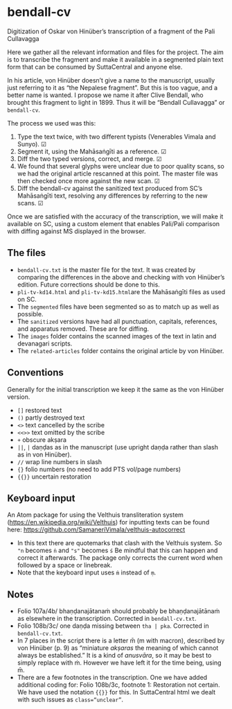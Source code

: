 # bendall-cv
Digitization of Oskar von Hinüber’s transcription of a fragment of the Pali Cullavagga

Here we gather all the relevant information and files for the project. The aim is to transcribe the fragment and make it available in a segmented plain text form that can be consumed by SuttaCentral and anyone else.

In his article, von Hinüber doesn’t give a name to the manuscript, usually just referring to it as “the Nepalese fragment”. But this is too vague, and a better name is wanted. I propose we name it after Clive Bendall, who brought this fragment to light in 1899. Thus it will be “Bendall Cullavagga” or `bendall-cv`.

The process we used was this:

1. Type the text twice, with two different typists (Venerables Vimala and Sunyo). ☑
1. Segment it, using the Mahāsaṅgīti as a reference. ☑
1. Diff the two typed versions, correct, and merge. ☑
1. We found that several glyphs were unclear due to poor quality scans, so we had the original article rescanned at this point. The master file was then checked once more against the new scan. ☑
1. Diff the bendall-cv against the sanitized text produced from SC’s Mahāsaṅgīti text, resolving any differences by referring to the new scans. ☑

Once we are satisfied with the accuracy of the transcription, we will make it available on SC, using a custom element that enables Pali/Pali comparison with diffing against MS displayed in the browser.

## The files

- `bendall-cv.txt` is the master file for the text. It was created by comparing the differences in the above and checking with von Hinüber’s edition. Future corrections should be done to this.
- `pli-tv-kd14.html` and `pli-tv-kd15.html`are the Mahāsaṅgīti files as used on SC.
- The `segmented` files have been segmented so as to match up as well as possible.
- The `sanitized` versions have had all punctuation, capitals, references, and apparatus removed. These are for diffing.
- The `images` folder contains the scanned images of the text in latin and devanagari scripts.
- The `related-articles` folder contains the original article by von Hinüber.

## Conventions

Generally for the initial transcription we keep it the same as the von Hinüber version.

- `[]` restored text
- `()` partly destroyed text
- `<>` text cancelled by the scribe
- `<<>>` text omitted by the scribe
- `+` obscure akṣara
- `||`, `|` daṇḍas as in the manuscript (use upright daṇḍa rather than slash as in von Hinüber).
- `//` wrap line numbers in slash
- `{}` folio numbers (no need to add PTS vol/page numbers)
- `{{}}` uncertain restoration

## Keyboard input

An Atom package for using the Velthuis transliteration system (https://en.wikipedia.org/wiki/Velthuis) for inputting texts can be found here: https://github.com/SamaneriVimala/velthuis-autocorrect

- In this text there are quotemarks that clash with the Velthuis system. So `"n` becomes `ṅ` and `"s"` becomes `ś` Be mindful that this can happen and correct it afterwards. The package only corrects the current word when followed by a space or linebreak.
- Note that the keyboard input uses `ṁ` instead of `ṃ`.

## Notes

- Folio 107a/4b/ bhaṇḍanajātanaṁ should probably be bhaṇḍanajātānaṁ as elsewhere in the transcription. Corrected in `bendall-cv.txt`.
- Folio 108b/3c/ one daṇḍa missing between `tha | pka`. Corrected in `bendall-cv.txt`.
- In 7 places in the script there is a letter m̄ (m with macron), described by von Hinüber (p. 9) as “miniature *akṣaras* the meaning of which cannot always be established.” It is a kind of *anusvāra*, so it may be best to simply replace with ṁ. However we have left it for the time being, using m̄.
- There are a few footnotes in the transcription. One we have added additional coding for: Folio 108b/3c, footnote 1: Restoration not certain. We have used the notation `{{}}` for this.  In SuttaCentral html we dealt with such issues as `class=“unclear”`.
